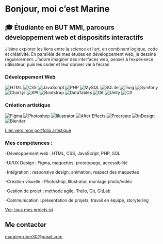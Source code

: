 # Bonjour, moi c’est Marine

## 🎓 Étudiante en BUT MMI, parcours développement web et dispositifs interactifs

J’aime explorer les liens entre la science et l’art, en combinant logique, code et créativité.
En parallèle de mes études en développement web, je dessine régulièrement.
J’adore imaginer des interfaces web, penser à l’expérience utilisateur, puis les coder et leur donner vie à l’écran.

### Développement Web  
![HTML](https://img.shields.io/badge/HTML5-E34F26?logo=html5&logoColor=white) ![CSS](https://img.shields.io/badge/CSS3-1572B6?logo=css3&logoColor=white) ![JavaScript](https://img.shields.io/badge/JavaScript-F7DF1E?logo=javascript&logoColor=black) ![PHP](https://img.shields.io/badge/PHP-777BB4?logo=php&logoColor=white) ![MySQL](https://img.shields.io/badge/MySQL-4479A1?logo=mysql&logoColor=white) ![SQLite](https://img.shields.io/badge/SQLite-003B57?logo=sqlite&logoColor=white) ![Twig](https://img.shields.io/badge/Twig-009688?logo=twig&logoColor=white) ![Symfony](https://img.shields.io/badge/Symfony-000000?logo=symfony&logoColor=white) ![Chart.js](https://img.shields.io/badge/Chart.js-FF6384?logo=chartdotjs&logoColor=white) ![API](https://img.shields.io/badge/API-0052CC?logo=cloudflare&logoColor=white) ![Bootstrap](https://img.shields.io/badge/Bootstrap-7952B3?logo=bootstrap&logoColor=white) ![DataTables](https://img.shields.io/badge/DataTables-1E90FF?logo=databricks&logoColor=white) ![Git](https://img.shields.io/badge/Git-F05032?logo=git&logoColor=white) ![Unity](https://img.shields.io/badge/Unity-000000?logo=unity&logoColor=white) ![C#](https://img.shields.io/badge/C%23-239120?logo=c-sharp&logoColor=white)


### Création artistique 
![Figma](https://img.shields.io/badge/Figma-F24E1E?logo=figma&logoColor=white) ![Photoshop](https://img.shields.io/badge/Photoshop-31A8FF?logo=Adobe-Photoshop&logoColor=white) ![Illustrator](https://img.shields.io/badge/Illustrator-FF9A00?logo=adobe-illustrator&logoColor=white) ![After Effects](https://img.shields.io/badge/After%20Effects-9999FF?logo=adobe-after-effects&logoColor=white) ![Procreate](https://img.shields.io/badge/Procreate-000000?logo=procreate&logoColor=white) ![InDesign](https://img.shields.io/badge/InDesign-E44C61?logo=adobe-indesign&logoColor=white) ![Blender](https://img.shields.io/badge/Blender-F5792A?logo=blender&logoColor=white)

[Lien vers mon portfolio artistique](https://www.behance.net/marinegruber)

### Mes compétences :

-Développement web : HTML, CSS, JavaScript, PHP, SQL

-UI/UX Design : Figma, maquettes, prototypage, accessibilité

-Intégration : responsive design, animation, respect des maquettes

-Création visuelle : Photoshop, Illustrator, montage photo/vidéo

-Gestion de projet : méthode agile, Trello, Git, GitLab

-Communication : présentation de projets, travail en équipe, storytelling

[Voir tous mes projets ici](https://github.com/KokoCoquelicots?tab=repositories)

##  Me contacter

 marinegruber30@gmail.com  

